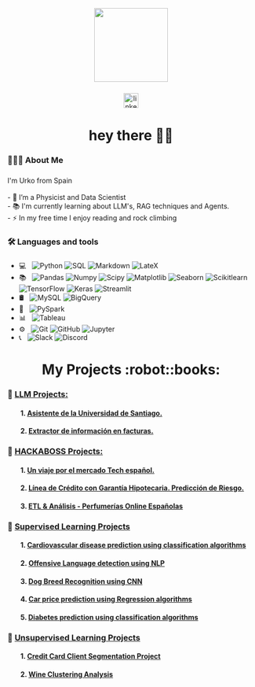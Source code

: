 <div align="center">
  <img height="150" src="https://encrypted-tbn0.gstatic.com/images?q=tbn:ANd9GcRikHxvlWklKLXsnJFgRCvKJW1dvLMNJTAw77lyBrIB-x8jbLebKGkREQ54hW8I_lbcDbI&usqp=CAU"  />
</div>

###

<div align="center">
  <a href="https://www.linkedin.com/in/urko-regueiro-ramos-376018266/" target="_blank">
    <img src="https://img.shields.io/static/v1?message=LinkedIn&logo=linkedin&label=&color=0077B5&logoColor=white&labelColor=&style=flat" height="30" alt="linkedin logo"  />
  </a>
</div>

###

<h1 align="center">hey there 👋🏽</h1>

###

<h3 align="left">👨🏽‍💻  About Me</h3>

###

<p align="left">I'm Urko from Spain<br><br>- 🔭 I’m a Physicist and Data Scientist<br>- 📚 I'm currently learning about LLM's, RAG techniques and Agents.<br>- ⚡ In my free time I enjoy reading and rock climbing</p>

###

<h3 align="left">🛠 Languages and tools</h3>

###

- 💻 &nbsp;
  ![Python](https://img.shields.io/badge/-Python-333333?style=flat&logo=python)
  ![SQL](https://img.shields.io/badge/-SQL-333333?style=flat&logo=sql)
  ![Markdown](https://img.shields.io/badge/-Markdown-333333?style=flat&logo=markdown)
  ![LateX](https://img.shields.io/badge/-latex-333333?style=flat&logo=latex)
- 📚 &nbsp;
  ![Pandas](https://img.shields.io/badge/-Pandas-333333?style=flat&logo=pandas)
  ![Numpy](https://img.shields.io/badge/-Numpy-333333?style=flat&logo=numpy)
  ![Scipy](https://img.shields.io/badge/-Scipy-333333?style=flat&logo=scipy)
  ![Matplotlib](https://img.shields.io/badge/-Matplotlib-333333?style=flat&logo=matplotlib)
  ![Seaborn](https://img.shields.io/badge/-Seaborn-333333?style=flat&logo=seaborn)
  ![Scikitlearn](https://img.shields.io/badge/-Scikitlearn-333333?style=flat&logo=scikitlearn)
  ![TensorFlow](https://img.shields.io/badge/-TensorFlow-333333?style=flat&logo=tensorflow)
  ![Keras](https://img.shields.io/badge/-Keras-333333?style=flat&logo=keras)
  ![Streamlit](https://img.shields.io/badge/-Streamlit-333333?style=flat&logo=streamlit)
- 🛢 &nbsp;
  ![MySQL](https://img.shields.io/badge/-MySQL-333333?style=flat&logo=MySQL)
  ![BigQuery](https://img.shields.io/badge/-BigQuery-333333?style=flat&logo=bigquery)
- 🔧 &nbsp;
  ![PySpark](https://img.shields.io/badge/-PySpark-333333?style=flat&logo=apache-spark)
- 📊 &nbsp;
  ![Tableau](https://img.shields.io/badge/-Tableau-333333?style=flat&logo=tableau)
- ⚙️ &nbsp;
  ![Git](https://img.shields.io/badge/-Git-333333?style=flat&logo=git)
  ![GitHub](https://img.shields.io/badge/-GitHub-333333?style=flat&logo=github)
  ![Jupyter](https://img.shields.io/badge/-Jupyter-333333?style=flat&logo=jupyter)
- 📞 &nbsp;
  ![Slack](https://img.shields.io/badge/-slack-333333?style=flat&logo=slack)
  ![Discord](https://img.shields.io/badge/-discord-333333?style=flat&logo=discord)

###

<h1 align="center"> My Projects :robot::books:</h1>

###

### :robot: <ins> LLM Projects: </ins> 

#### &nbsp;&nbsp;&nbsp;&nbsp;&nbsp;&nbsp;&nbsp; 1. [Asistente de la Universidad de Santiago.](https://github.com/UrkoRegueiro/usc_assistant/blob/master/README.md)
#### &nbsp;&nbsp;&nbsp;&nbsp;&nbsp;&nbsp;&nbsp; 2. [Extractor de información en facturas.](https://github.com/UrkoRegueiro/bill-info-extractor/blob/master/README.md)

### :green_book: <ins> HACKABOSS Projects: </ins> 

#### &nbsp;&nbsp;&nbsp;&nbsp;&nbsp;&nbsp;&nbsp; 1. [Un viaje por el mercado Tech español.](https://applicatech.streamlit.app/)
#### &nbsp;&nbsp;&nbsp;&nbsp;&nbsp;&nbsp;&nbsp; 2. [Línea de Crédito con Garantía Hipotecaria. Predicción de Riesgo.](https://github.com/UrkoRegueiro/HELOC_Project/blob/main/README.md)
#### &nbsp;&nbsp;&nbsp;&nbsp;&nbsp;&nbsp;&nbsp; 3. [ETL & Análisis - Perfumerías Online Españolas](https://github.com/UrkoRegueiro/ETL-Analisis_Perfumerias_Online/blob/main/README.md)

### :closed_book: <ins> Supervised Learning Projects </ins> 

#### &nbsp;&nbsp;&nbsp;&nbsp;&nbsp;&nbsp;&nbsp; 1. [Cardiovascular disease prediction using classification algorithms](https://github.com/UrkoRegueiro/Cardiovascular_Disease_Prediction/blob/main/README.md)
#### &nbsp;&nbsp;&nbsp;&nbsp;&nbsp;&nbsp;&nbsp; 2. [Offensive Language detection using NLP](https://github.com/UrkoRegueiro/Offensive_Language_Detection/blob/main/offensive_language_detection.ipynb)
#### &nbsp;&nbsp;&nbsp;&nbsp;&nbsp;&nbsp;&nbsp; 3. [Dog Breed Recognition using CNN](https://github.com/UrkoRegueiro/Dog_Breed_Recognition/blob/main/README.md)
#### &nbsp;&nbsp;&nbsp;&nbsp;&nbsp;&nbsp;&nbsp; 4. [Car price prediction using Regression algorithms](https://github.com/UrkoRegueiro/Car_Price_Prediction/blob/main/car_price_prediction.ipynb)
#### &nbsp;&nbsp;&nbsp;&nbsp;&nbsp;&nbsp;&nbsp; 5. [Diabetes prediction using classification algorithms](https://github.com/UrkoRegueiro/Diabetes_Prediction/blob/main/Diabetes_Study.ipynb)


### :blue_book: <ins> Unsupervised Learning Projects </ins>

#### &nbsp;&nbsp;&nbsp;&nbsp;&nbsp;&nbsp;&nbsp; 1. [Credit Card Client Segmentation Project](https://github.com/UrkoRegueiro/Client_Segmentation/blob/main/customer_segmentation.ipynb)
#### &nbsp;&nbsp;&nbsp;&nbsp;&nbsp;&nbsp;&nbsp; 2. [Wine Clustering Analysis](https://github.com/UrkoRegueiro/Wine_Clustering/blob/main/Wine_clustering.ipynb)


